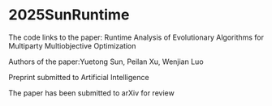 # 2025SunRuntime

The code links to the paper: Runtime Analysis of Evolutionary Algorithms for Multiparty Multiobjective Optimization

Authors of the paper:Yuetong Sun, Peilan Xu, Wenjian Luo

Preprint submitted to Artificial Intelligence

The paper has been submitted to arXiv for review

